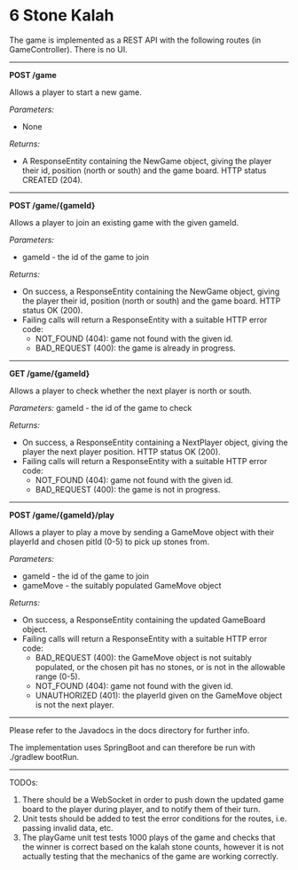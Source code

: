 
# 6 Stone Kalah

The game is implemented as a REST API with the following routes (in GameController). There is no UI.


----------


**POST /game**

Allows a player to start a new game.

*Parameters:*
 
 - None
  
*Returns:*
 - A ResponseEntity containing the NewGame object, giving the player their id, position (north or south) and the game board. HTTP status CREATED (204).


----------


**POST /game/{gameId}**

Allows a player to join an existing game with the given gameId.

*Parameters:*

 - gameId - the id of the game to join

*Returns:*

 - On success, a ResponseEntity containing the NewGame object, giving the player their id, position (north or south) and the game board. HTTP status OK (200). 
 - Failing calls will return a ResponseEntity with a suitable HTTP error code: 
	 - NOT_FOUND (404): game not found with the given id. 
	 - BAD_REQUEST (400): the game is already in progress.


----------


**GET /game/{gameId}**

Allows a player to check whether the next player is north or south.

*Parameters:*
gameId - the id of the game to check

*Returns:*

 - On success, a ResponseEntity containing a NextPlayer object, giving the player the next player position. HTTP status OK (200). 
 - Failing calls will return a ResponseEntity with a suitable HTTP error code: 
	 - NOT_FOUND (404): game not found with the given id. 
	 - BAD_REQUEST (400): the game is not in progress.


----------


**POST /game/{gameId}/play**

Allows a player to play a move by sending a GameMove object with their playerId and chosen pitId (0-5) to pick up stones from.

*Parameters:*

 - gameId - the id of the game to join 
 - gameMove - the suitably populated
   GameMove object

*Returns:*

 - On success, a ResponseEntity containing the updated GameBoard object. 
 - Failing calls will return a ResponseEntity with a suitable HTTP error code:
	 - BAD_REQUEST (400): the GameMove object is not suitably populated, or the chosen pit has no stones, or is not in the allowable range (0-5). 
	 - NOT_FOUND (404): game not found with the given id. 
	 - UNAUTHORIZED (401): the playerId given on the GameMove object is not the next player.


----------


Please refer to the Javadocs in the docs directory for further info.

The implementation uses SpringBoot and can therefore be run with ./gradlew bootRun.


----------


TODOs:

 1. There should be a WebSocket in order to push down the updated game board to the player during player, and to notify them of their turn.
 2. Unit tests should be added to test the error conditions for the routes, i.e. passing invalid data, etc.
 3. The playGame unit test tests 1000 plays of the game and checks that the winner is correct based on the kalah stone counts, however it is not actually testing that the mechanics of the game are working correctly.
